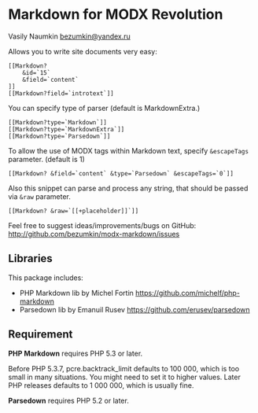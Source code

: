 Markdown for MODX Revolution
============
Vasily Naumkin <bezumkin@yandex.ru>

Allows you to write site documents very easy:
```
[[Markdown?
	&id=`15`
	&field=`content`
]]
[[Markdown?field=`introtext`]]
```

You can specify type of parser (default is MarkdownExtra.)
```
[[Markdown?type=`Markdown`]]
[[Markdown?type=`MarkdownExtra`]]
[[Markdown?type=`Parsedown`]]
```

To allow the use of MODX tags within Markdown text, specify `&escapeTags` parameter. (default is 1)
```
[[Markdown? &field=`content` &type=`Parsedown` &escapeTags=`0`]]
```

Also this snippet can parse and process any string, that should be passed via `&raw` parameter.
```
[[Markdown? &raw=`[[+placeholder]]`]]
```

Feel free to suggest ideas/improvements/bugs on GitHub:
<http://github.com/bezumkin/modx-markdown/issues>

Libraries
---------
This package includes:

* PHP Markdown lib by Michel Fortin <https://github.com/michelf/php-markdown>
* Parsedown lib by Emanuil Rusev <https://github.com/erusev/parsedown>

Requirement
-----------
**PHP Markdown** requires PHP 5.3 or later.

Before PHP 5.3.7, pcre.backtrack_limit defaults to 100 000, which is too small
in many situations. You might need to set it to higher values. Later PHP
releases defaults to 1 000 000, which is usually fine.

**Parsedown** requires PHP 5.2 or later.
